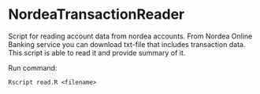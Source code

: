# NordeaTransactionReader

Script for reading account data from nordea accounts. From Nordea Online Banking service you can download txt-file that includes transaction data. This script is able to read it and provide summary of it.

Run command:

    Rscript read.R <filename>
